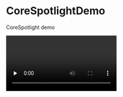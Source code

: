 # CoreSpotlightDemo
CoreSpotlight demo

<video id="video" controls="" preload="none" poster="">
<source id="mp4" src="http://blog.loktar.com.cn/spotloght-search.mp4" type="video/mp4">
</video>
